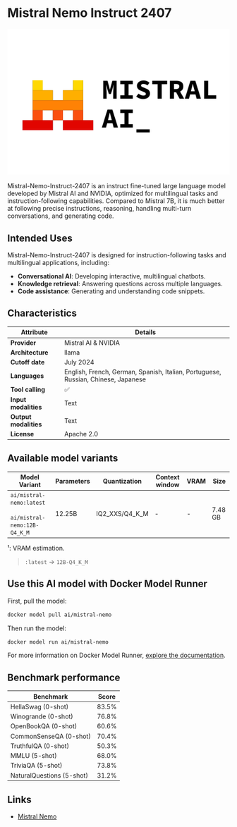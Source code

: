 # Mistral Nemo Instruct 2407

![logo](https://github.com/docker/model-cards/raw/refs/heads/main/logos/mistral-280x184-overview@2x.svg)

Mistral-Nemo-Instruct-2407 is an instruct fine-tuned large language model developed by Mistral AI and NVIDIA, optimized for multilingual tasks and instruction-following capabilities.
Compared to Mistral 7B, it is much better at following precise instructions, reasoning, handling multi-turn conversations, and generating code.

## Intended Uses

Mistral-Nemo-Instruct-2407 is designed for instruction-following tasks and multilingual applications, including:

- **Conversational AI**: Developing interactive, multilingual chatbots.
- **Knowledge retrieval**: Answering questions across multiple languages.
- **Code assistance**: Generating and understanding code snippets.

## Characteristics

| Attribute             | Details                                                                                 |
|-----------------------|-----------------------------------------------------------------------------------------|
| **Provider**          | Mistral AI & NVIDIA                                                                     |
| **Architecture**      | llama                                                                                   |
| **Cutoff date**       | July 2024                                                                               |
| **Languages**         | English, French, German, Spanish, Italian, Portuguese, Russian, Chinese, Japanese       |
| **Tool calling**      | ✅                                                                                      |
| **Input modalities**  | Text                                                                                    |
| **Output modalities** | Text                                                                                    |
| **License**           | Apache 2.0                                                                              |

## Available model variants

| Model Variant | Parameters | Quantization | Context window | VRAM | Size |
|---------------|------------|--------------|----------------|------|-------|
| `ai/mistral-nemo:latest`<br><br>`ai/mistral-nemo:12B-Q4_K_M` | 12.25B | IQ2_XXS/Q4_K_M | - | - | 7.48 GB |

¹: VRAM estimation.

> `:latest` → `12B-Q4_K_M`

## Use this AI model with Docker Model Runner

First, pull the model:

```bash
docker model pull ai/mistral-nemo
```

Then run the model:

```bash
docker model run ai/mistral-nemo
```

For more information on Docker Model Runner, [explore the documentation](https://docs.docker.com/desktop/features/model-runner/).

## Benchmark performance

| Benchmark                   | Score |
|-----------------------------|-------|
| HellaSwag (0-shot)          | 83.5% |
| Winogrande (0-shot)         | 76.8% |
| OpenBookQA (0-shot)         | 60.6% |
| CommonSenseQA (0-shot)      | 70.4% |
| TruthfulQA (0-shot)         | 50.3% |
| MMLU (5-shot)               | 68.0% |
| TriviaQA (5-shot)           | 73.8% |
| NaturalQuestions (5-shot)   | 31.2% |

## Links

- [Mistral Nemo](https://mistral.ai/news/mistral-nemo)
